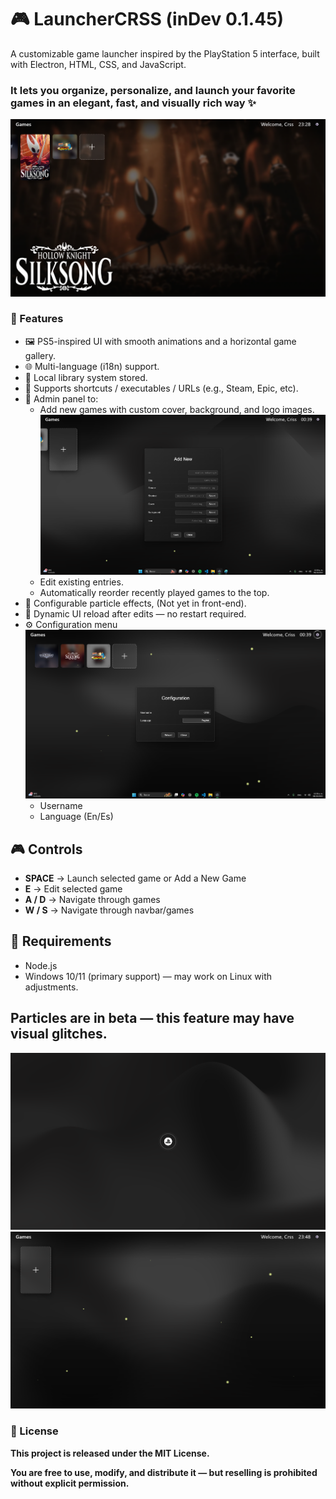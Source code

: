 # 🎮 LauncherCRSS (inDev 0.1.45)

A customizable game launcher inspired by the PlayStation 5 interface, built with Electron, HTML, CSS, and JavaScript.
### It lets you organize, personalize, and launch your favorite games in an elegant, fast, and visually rich way ✨

![LauncherCRSS Screenshot](./assets/screenshot.png)


### 🚀 Features
* 🖼️ PS5-inspired UI with smooth animations and a horizontal game gallery.
* 🌐 Multi-language (i18n) support.
* 🧠 Local library system stored.
* 📎 Supports shortcuts / executables / URLs (e.g., Steam, Epic, etc).
* 🧰 Admin panel to:
  * Add new games with custom cover, background, and logo images.
    ![LauncherCRSS Screenshot](./assets/screenshot5.png)
  * Edit existing entries.
  * Automatically reorder recently played games to the top.
* 🌌 Configurable particle effects, (Not yet in front-end).
* 🔄 Dynamic UI reload after edits — no restart required.
* ⚙️ Configuration menu
  ![LauncherCRSS Screenshot](./assets/screenshot2.png)
  * Username
  * Language (En/Es)

## 🎮 Controls

- **SPACE** → Launch selected game or Add a New Game
- **E** → Edit selected game  
- **A / D** → Navigate through games
- **W / S** → Navigate through navbar/games

## 🧰 Requirements

* Node.js
* Windows 10/11 (primary support) — may work on Linux with adjustments.

## **Particles are in beta** — this feature may have visual glitches.

![LauncherCRSS Screenshot](./assets/screenshot3.png)
![LauncherCRSS Screenshot](./assets/screenshot4.png)

### 📝 License

__This project is released under the MIT License.__

__You are free to use, modify, and distribute it — but reselling is prohibited without explicit permission.__
